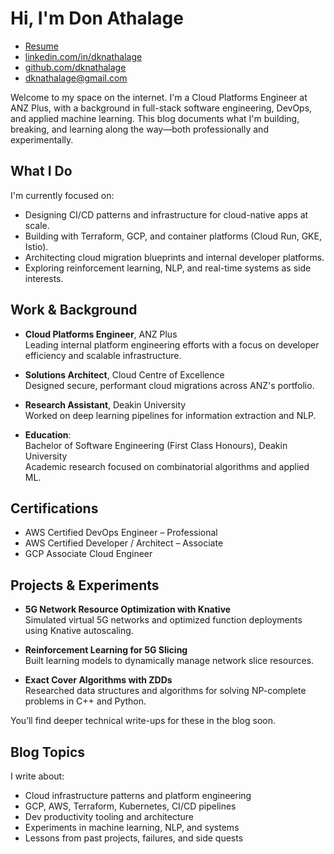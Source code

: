 # Hi, I'm Don Athalage

- [Resume](https://dknathalage.github.io/resume/don-athalage-generic.html)
- [linkedin.com/in/dknathalage](https://www.linkedin.com/in/dknathalage)
- [github.com/dknathalage](https://github.com/dknathalage)
- [dknathalage@gmail.com](mailto:dknathalage@gmail.com)

Welcome to my space on the internet. I'm a Cloud Platforms Engineer at ANZ Plus, with a background in full-stack software engineering, DevOps, and applied machine learning. This blog documents what I'm building, breaking, and learning along the way—both professionally and experimentally.

## What I Do

I'm currently focused on:

- Designing CI/CD patterns and infrastructure for cloud-native apps at scale.
- Building with Terraform, GCP, and container platforms (Cloud Run, GKE, Istio).
- Architecting cloud migration blueprints and internal developer platforms.
- Exploring reinforcement learning, NLP, and real-time systems as side interests.

## Work & Background

- **Cloud Platforms Engineer**, ANZ Plus  
  Leading internal platform engineering efforts with a focus on developer efficiency and scalable infrastructure.

- **Solutions Architect**, Cloud Centre of Excellence  
  Designed secure, performant cloud migrations across ANZ's portfolio.

- **Research Assistant**, Deakin University  
  Worked on deep learning pipelines for information extraction and NLP.

- **Education**:  
  Bachelor of Software Engineering (First Class Honours), Deakin University  
  Academic research focused on combinatorial algorithms and applied ML.

## Certifications

- AWS Certified DevOps Engineer – Professional
- AWS Certified Developer / Architect – Associate
- GCP Associate Cloud Engineer

## Projects & Experiments

- **5G Network Resource Optimization with Knative**  
  Simulated virtual 5G networks and optimized function deployments using Knative autoscaling.

- **Reinforcement Learning for 5G Slicing**  
  Built learning models to dynamically manage network slice resources.

- **Exact Cover Algorithms with ZDDs**  
  Researched data structures and algorithms for solving NP-complete problems in C++ and Python.

You’ll find deeper technical write-ups for these in the blog soon.

## Blog Topics

I write about:

- Cloud infrastructure patterns and platform engineering
- GCP, AWS, Terraform, Kubernetes, CI/CD pipelines
- Dev productivity tooling and architecture
- Experiments in machine learning, NLP, and systems
- Lessons from past projects, failures, and side quests
